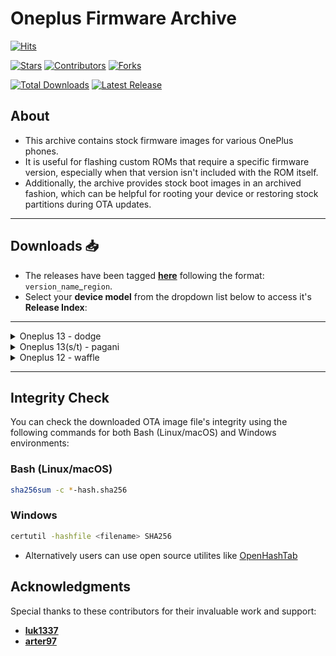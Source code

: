 # Oneplus Firmware Archive

[![Hits](https://hitscounter.dev/api/hit?url=https%3A%2F%2Fgithub.com%2Fspike0en%2Foplus_firmware_archive&label=Hits&icon=github&color=%23b02a37&labelColor=2E2E3F)](https://github.com/spike0en/oplus_firmware_archive)

[![Stars](https://img.shields.io/github/stars/spike0en/oplus_firmware_archive?label=Stars&logo=github&logoColor=white&color=fb481f&labelColor=2E2E3F&style=flat)](https://github.com/spike0en/oplus_firmware_archive/stargazers)
[![Contributors](https://img.shields.io/github/contributors/spike0en/oplus_firmware_archive?label=Contributors&logo=github&logoColor=white&color=2b2a7b&labelColor=2E2E3F&style=flat)](https://github.com/spike0en/oplus_firmware_archive/graphs/contributors)
[![Forks](https://img.shields.io/github/forks/spike0en/oplus_firmware_archive?label=Forks&logo=github&logoColor=white&color=eeb705&labelColor=2E2E3F&style=flat)](https://github.com/spike0en/oplus_firmware_archive/network/members)

[![Total Downloads](https://img.shields.io/github/downloads/spike0en/oplus_firmware_archive/total?label=Downloads&logo=github&logoColor=white&color=9E9D10&labelColor=2E2E3F&style=flat)](https://github.com/spike0en/oplus_firmware_archive/releases)
[![Latest Release](https://img.shields.io/github/release/spike0en/oplus_firmware_archive?label=Latest&logo=git&logoColor=white&color=18673F&labelColor=2E2E3F&style=flat)](https://github.com/spike0en/oplus_firmware_archive/releases/latest)

## About 

- This archive contains stock firmware images for various OnePlus phones.
- It is useful for flashing custom ROMs that require a specific firmware version, especially when that version isn't included with the ROM itself.
- Additionally, the archive provides stock boot images in an archived fashion, which can be helpful for rooting your device or restoring stock partitions during OTA updates.

---

## Downloads 📥

- The releases have been tagged [**here**](https://github.com/spike0en/oplus_firmware_archive/releases) following the format: `version_name`_`region`.
- Select your **device model** from the dropdown list below to access it's **Release Index**:

---

<details>
  <summary>Oneplus 13 - dodge</summary>

<br>

| Model ID   | Region                     | Releases                                                                             |
|------------|----------------------------|--------------------------------------------------------------------------------------|
| CPH2649    | India (IN)                 | [View](https://github.com/spike0en/oneplus_archive/releases?q=CPH2649&expanded=true) |
| CPH2653    | Global (GLO) / Europe (EU) | [View](https://github.com/spike0en/oneplus_archive/releases?q=CPH2653&expanded=true) |
| CPH2655    | North America (NA)         | [View](https://github.com/spike0en/oneplus_archive/releases?q=CPH2655&expanded=true) |
| PJZ110     | China (CN)                 | [View](https://github.com/spike0en/oneplus_archive/releases?q=PJZ110&expanded=true)  |

</details>

<details>
  <summary>Oneplus 13(s/t) - pagani</summary>

<br>

| Model ID   | Region              | Releases                                                                             |
|------------|---------------------|--------------------------------------------------------------------------------------|
| CPH2723    | Rest of World (ROW) | [View](https://github.com/spike0en/oneplus_archive/releases?q=CPH2723&expanded=true) |
| PKX110     | China (CN)          | [View](https://github.com/spike0en/oneplus_archive/releases?q=PKX110&expanded=true)  |

</details>

<details>
  <summary>Oneplus 12 - waffle</summary>

<br>

| Model ID   | Region                     | Releases                                                                             |
|------------|----------------------------|--------------------------------------------------------------------------------------|
| CPH2573    | India (IN)                 | [View](https://github.com/spike0en/oneplus_archive/releases?q=CPH2573&expanded=true) |
| CPH2581    | Global (GLO) / Europe (EU) | [View](https://github.com/spike0en/oneplus_archive/releases?q=CPH2581&expanded=true) |
| CPH2583    | North America (NA)         | [View](https://github.com/spike0en/oneplus_archive/releases?q=CPH2583&expanded=true) |
| PJD110     | China (CN)                 | [View](https://github.com/spike0en/oneplus_archive/releases?q=PJD110&expanded=true)  |

</details>

---

## Integrity Check

You can check the downloaded OTA image file's integrity using the following commands for both Bash (Linux/macOS) and Windows environments:

### Bash (Linux/macOS)

```bash
sha256sum -c *-hash.sha256
```

### Windows

```bash
certutil -hashfile <filename> SHA256
```
- Alternatively users can use open source utilites like [OpenHashTab](https://github.com/namazso/OpenHashTab)


## Acknowledgments

Special thanks to these contributors for their invaluable work and support:
- **[luk1337](https://github.com/luk1337/oplus_archive)**
- **[arter97](https://github.com/arter97/nothing_archive)**
